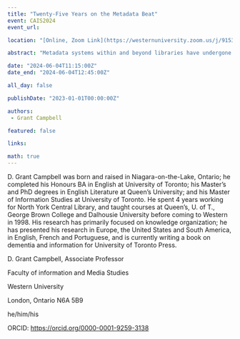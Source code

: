 ```yaml
---
title: "Twenty-Five Years on the Metadata Beat"
event: CAIS2024
event_url: 

location: "[Online, Zoom Link](https://westernuniversity.zoom.us/j/91531028175)"

abstract: "Metadata systems within and beyond libraries have undergone many leaps and stumbles over the past 25 years. Many confident predictions of the 1990s, such as the end of MARC and the rise of librarians as uber-curators of the World Wide Web, have yet to come true. In the meantime, astonishing and unexpected innovations, such as Google, the Web 2.0, big data and now AI, have arisen from unexpected places and changed our information landscapes dramatically. This keynote address will use my own leaps and stumbles in the field of metadata as a template by which to highlight and extract three significant domains of metadata development: descriptive cataloguing in libraries, semantic markup for electronic documents, and linked data for web-based data retrieval.  Each domain, in its different way, echoes the aim of Sir Anthony Panizzi in the nineteenth century to create semantic metadata that meaningfully and usefully contributes to our use of information.  Library catalogues create structured metadata surrogates; semantic markup languages embed meaning into the very structure of electronic documents; linked data embeds semantic meaning into the links between data elements. All three domains have been partially displaced by ensuing innovations, but all three continue to play eccentric but important roles in information environments today."

date: "2024-06-04T11:15:00Z"
date_end: "2024-06-04T12:45:00Z"

all_day: false

publishDate: "2023-01-01T00:00:00Z"

authors:
 - Grant Campbell

featured: false

links:

math: true
---
```

D. Grant Campbell was born and raised in Niagara-on-the-Lake, Ontario; he completed his Honours BA in English at University of Toronto; his Master’s and PhD degrees in English Literature at Queen’s University; and his Master of Information Studies at University of Toronto. He spent 4 years working for North York Central Library, and taught courses at Queen’s,  U. of T., George Brown College and Dalhousie University before coming to Western in 1998. His research has primarily focused on knowledge organization; he has presented his research in Europe, the United States and South America, in English, French and Portuguese, and is currently writing a book on dementia and information for University of Toronto Press.

D. Grant Campbell, Associate Professor

Faculty of information and Media Studies

Western University

London, Ontario N6A 5B9

he/him/his

ORCID: https://orcid.org/0000-0001-9259-3138
